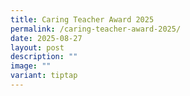 ```yaml
---
title: Caring Teacher Award 2025
permalink: /caring-teacher-award-2025/
date: 2025-08-27
layout: post
description: ""
image: ""
variant: tiptap
---
```

<p></p>